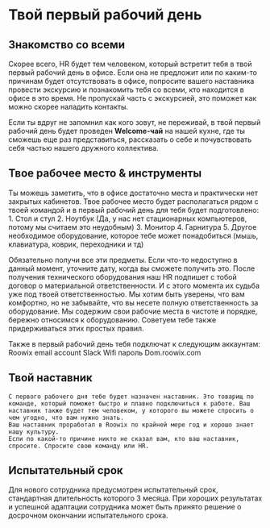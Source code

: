 # Твой первый рабочий день 

## Знакомство со всеми
Скорее всего, HR будет тем человеком, который встретит тебя в твой первый рабочий день в офисе. Если она не предложит или по каким-то причинам будет отсутствовать в офисе, попросите вашего наставника провести экскурсию и познакомить тебя со всеми, кто находится в офисе в это время. Не пропускай часть с экскурсией, это поможет как можно скорее наладить контакты. 

Если ты вдруг не запомнил как кого зовут, не переживай, в твой первый рабочий день будет проведен **Welcome-чай** на нашей кухне, где ты сможешь еще раз представиться, рассказать о себе и почувствовать себя частью нашего дружного коллектива.

## Твое рабочее место & инструменты 

Ты можешь заметить, что в офисе достаточно места и практически нет закрытых кабинетов. Твое рабочее место будет располагаться рядом с твоей командой и в первый рабочий день для тебя будет подготовлено: 
	1. Стол и стул
	2. Ноутбук (Да, у нас нет стационарных компьютеров, потому мы считаем это неудобным)
	3. Монитор
	4. Гарнитура 
	5. Другое необходимое оборудование, которое тебе может понадобиться (мышь, клавиатура, коврик, переходники и тд)

Обязательно получи все эти предметы. Если что-то недоступно в данный момент, уточните дату, когда вы сможете получить это.
После получения технического оборудования наш HR подпишет с тобой договор о материальной ответственности. И с этого момента их судьба уже под твоей ответственностью. 
Мы хотим быть уверены, что вам комфортно, но не забывайте, что вы несете полную ответственность за оборудование. Мы содержим свои рабочие места в чистоте и порядке, бережно относимся к оборудованию. Советуем тебе также придерживаться этих простых правил. 

Также в первый рабочий день тебя подключат к следующим аккаунтам:
Roowix email account 
Slack
Wifi пароль 
Dom.roowix.com

## Твой наставник
	С первого рабочего дня тебе будет назначен наставник. Это товарищ по команде, который поможет быстро и плавно подключиться к работе. Ваш наставник также будет тем человеком, у которого вы можете спросить о чем угодно, что вам нужно знать.
	Ваш наставник проработал в Roowix по крайней мере год и хорошо знает нашу культуру. 
	Если по какой-то причине никто не сказал вам, кто ваш наставник, спросите. Спросите свою команду или HR.

## Испытательный срок
Для нового сотрудника предусмотрен испытательный срок, стандартная длительность которого 3 месяца. При хороших результатах и успешной адаптации сотрудника может быть принято решение о досрочном окончании испытательного срока.
